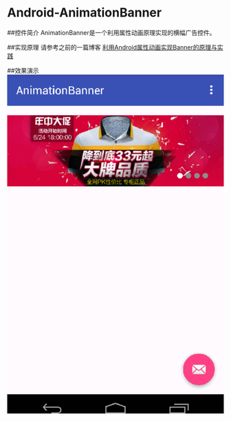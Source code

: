 # Android-AnimationBanner

##控件简介 
  AnimationBanner是一个利用属性动画原理实现的横幅广告控件。

##实现原理
  请参考之前的一篇博客 [利用Android属性动画实现Banner的原理与实践](http://blog.csdn.net/ahence/article/details/46646559)

##效果演示
  ![image](https://github.com/aspook/Android-AnimationBanner/raw/master/images/AnimationBanner.gif)

